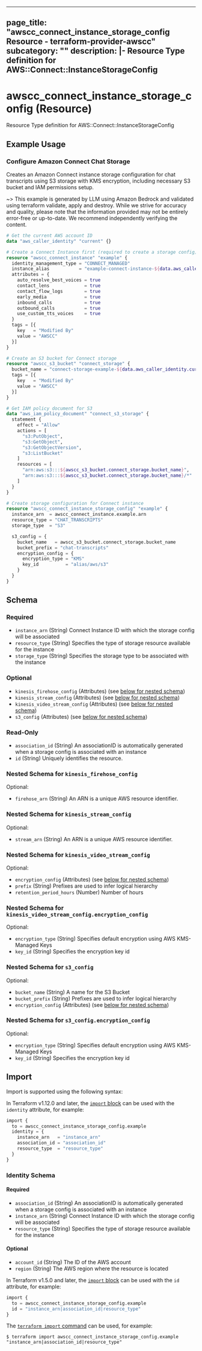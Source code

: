 
---
page_title: "awscc_connect_instance_storage_config Resource - terraform-provider-awscc"
subcategory: ""
description: |-
  Resource Type definition for AWS::Connect::InstanceStorageConfig
---

# awscc_connect_instance_storage_config (Resource)

Resource Type definition for AWS::Connect::InstanceStorageConfig

## Example Usage

### Configure Amazon Connect Chat Storage

Creates an Amazon Connect instance storage configuration for chat transcripts using S3 storage with KMS encryption, including necessary S3 bucket and IAM permissions setup.

~> This example is generated by LLM using Amazon Bedrock and validated using terraform validate, apply and destroy. While we strive for accuracy and quality, please note that the information provided may not be entirely error-free or up-to-date. We recommend independently verifying the content.

```terraform
# Get the current AWS account ID
data "aws_caller_identity" "current" {}

# Create a Connect Instance first (required to create a storage config)
resource "awscc_connect_instance" "example" {
  identity_management_type = "CONNECT_MANAGED"
  instance_alias           = "example-connect-instance-${data.aws_caller_identity.current.account_id}"
  attributes = {
    auto_resolve_best_voices = true
    contact_lens             = true
    contact_flow_logs        = true
    early_media              = true
    inbound_calls            = true
    outbound_calls           = true
    use_custom_tts_voices    = true
  }
  tags = [{
    key   = "Modified By"
    value = "AWSCC"
  }]
}

# Create an S3 bucket for Connect storage
resource "awscc_s3_bucket" "connect_storage" {
  bucket_name = "connect-storage-example-${data.aws_caller_identity.current.account_id}"
  tags = [{
    key   = "Modified By"
    value = "AWSCC"
  }]
}

# Get IAM policy document for S3
data "aws_iam_policy_document" "connect_s3_storage" {
  statement {
    effect = "Allow"
    actions = [
      "s3:PutObject",
      "s3:GetObject",
      "s3:GetObjectVersion",
      "s3:ListBucket"
    ]
    resources = [
      "arn:aws:s3:::${awscc_s3_bucket.connect_storage.bucket_name}",
      "arn:aws:s3:::${awscc_s3_bucket.connect_storage.bucket_name}/*"
    ]
  }
}

# Create storage configuration for Connect instance
resource "awscc_connect_instance_storage_config" "example" {
  instance_arn  = awscc_connect_instance.example.arn
  resource_type = "CHAT_TRANSCRIPTS"
  storage_type  = "S3"

  s3_config = {
    bucket_name   = awscc_s3_bucket.connect_storage.bucket_name
    bucket_prefix = "chat-transcripts"
    encryption_config = {
      encryption_type = "KMS"
      key_id          = "alias/aws/s3"
    }
  }
}
```

<!-- schema generated by tfplugindocs -->
## Schema

### Required

- `instance_arn` (String) Connect Instance ID with which the storage config will be associated
- `resource_type` (String) Specifies the type of storage resource available for the instance
- `storage_type` (String) Specifies the storage type to be associated with the instance

### Optional

- `kinesis_firehose_config` (Attributes) (see [below for nested schema](#nestedatt--kinesis_firehose_config))
- `kinesis_stream_config` (Attributes) (see [below for nested schema](#nestedatt--kinesis_stream_config))
- `kinesis_video_stream_config` (Attributes) (see [below for nested schema](#nestedatt--kinesis_video_stream_config))
- `s3_config` (Attributes) (see [below for nested schema](#nestedatt--s3_config))

### Read-Only

- `association_id` (String) An associationID is automatically generated when a storage config is associated with an instance
- `id` (String) Uniquely identifies the resource.

<a id="nestedatt--kinesis_firehose_config"></a>
### Nested Schema for `kinesis_firehose_config`

Optional:

- `firehose_arn` (String) An ARN is a unique AWS resource identifier.


<a id="nestedatt--kinesis_stream_config"></a>
### Nested Schema for `kinesis_stream_config`

Optional:

- `stream_arn` (String) An ARN is a unique AWS resource identifier.


<a id="nestedatt--kinesis_video_stream_config"></a>
### Nested Schema for `kinesis_video_stream_config`

Optional:

- `encryption_config` (Attributes) (see [below for nested schema](#nestedatt--kinesis_video_stream_config--encryption_config))
- `prefix` (String) Prefixes are used to infer logical hierarchy
- `retention_period_hours` (Number) Number of hours

<a id="nestedatt--kinesis_video_stream_config--encryption_config"></a>
### Nested Schema for `kinesis_video_stream_config.encryption_config`

Optional:

- `encryption_type` (String) Specifies default encryption using AWS KMS-Managed Keys
- `key_id` (String) Specifies the encryption key id



<a id="nestedatt--s3_config"></a>
### Nested Schema for `s3_config`

Optional:

- `bucket_name` (String) A name for the S3 Bucket
- `bucket_prefix` (String) Prefixes are used to infer logical hierarchy
- `encryption_config` (Attributes) (see [below for nested schema](#nestedatt--s3_config--encryption_config))

<a id="nestedatt--s3_config--encryption_config"></a>
### Nested Schema for `s3_config.encryption_config`

Optional:

- `encryption_type` (String) Specifies default encryption using AWS KMS-Managed Keys
- `key_id` (String) Specifies the encryption key id

## Import

Import is supported using the following syntax:

In Terraform v1.12.0 and later, the [`import` block](https://developer.hashicorp.com/terraform/language/import) can be used with the `identity` attribute, for example:

```terraform
import {
  to = awscc_connect_instance_storage_config.example
  identity = {
    instance_arn   = "instance_arn"
    association_id = "association_id"
    resource_type  = "resource_type"
  }
}
```

<!-- schema generated by tfplugindocs -->
### Identity Schema

#### Required

- `association_id` (String) An associationID is automatically generated when a storage config is associated with an instance
- `instance_arn` (String) Connect Instance ID with which the storage config will be associated
- `resource_type` (String) Specifies the type of storage resource available for the instance

#### Optional

- `account_id` (String) The ID of the AWS account
- `region` (String) The AWS region where the resource is located

In Terraform v1.5.0 and later, the [`import` block](https://developer.hashicorp.com/terraform/language/import) can be used with the `id` attribute, for example:

```terraform
import {
  to = awscc_connect_instance_storage_config.example
  id = "instance_arn|association_id|resource_type"
}
```

The [`terraform import` command](https://developer.hashicorp.com/terraform/cli/commands/import) can be used, for example:

```shell
$ terraform import awscc_connect_instance_storage_config.example "instance_arn|association_id|resource_type"
```
